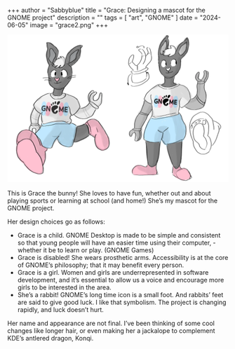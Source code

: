 +++
author = "Sabbyblue"
title = "Grace: Designing a mascot for the GNOME project"
description = ""
tags = [
    "art",
    "GNOME"
]
date = "2024-06-05"
image = "grace2.png"
+++

![](grace.webp)

This is Grace the bunny! She loves to have fun, whether out and about playing sports or learning at school (and home!) She’s my mascot for the GNOME project.

Her design choices go as follows:

- Grace is a child. GNOME Desktop is made to be simple and consistent so that young people will have an easier time using their computer,  -whether it be to learn or play. (GNOME Games)
- Grace is disabled! She wears prosthetic arms. Accessibility is at the core of GNOME’s philosophy; that it may benefit every person.
- Grace is a girl. Women and girls are underrepresented in software development, and it’s essential to allow us a voice and encourage more girls to be interested in the area.
- She’s a rabbit! GNOME’s long time icon is a small foot. And rabbits’ feet are said to give good luck. I like that symbolism. The project is changing rapidly, and luck doesn’t hurt.

Her name and appearance are not final. I’ve been thinking of some cool changes like longer hair, or even making her a jackalope to complement KDE’s antlered dragon, Konqi.
